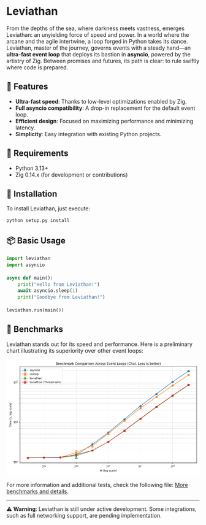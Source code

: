 # Leviathan

From the depths of the sea, where darkness meets vastness, emerges Leviathan: an unyielding force of speed and power. In a world where the arcane and the agile intertwine, a loop forged in Python takes its dance. Leviathan, master of the journey, governs events with a steady hand—an **ultra-fast event loop** that deploys its bastion in **asyncio**, powered by the artistry of Zig. Between promises and futures, its path is clear: to rule swiftly where code is prepared.

## 🚀 Features

- **Ultra-fast speed**: Thanks to low-level optimizations enabled by Zig.
- **Full asyncio compatibility**: A drop-in replacement for the default event loop.
- **Efficient design**: Focused on maximizing performance and minimizing latency.
- **Simplicity**: Easy integration with existing Python projects.

## 📜 Requirements

- Python 3.13+
- Zig 0.14.x (for development or contributions)

## 🔧 Installation

To install Leviathan, just execute:

```bash
python setup.py install
```

## 📦 Basic Usage

```python
import leviathan
import asyncio

async def main():
    print("Hello from Leviathan!")
    await asyncio.sleep(1)
    print("Goodbye from Leviathan!")

leviathan.run(main())
```

## 🧪 Benchmarks

Leviathan stands out for its speed and performance. Here is a preliminary chart illustrating its superiority over other event loops:

![Performance Benchmark](benchmark_results/chat.png)

For more information and additional tests, check the following file: [More benchmarks and details](BENCHMARK.md).

---

⚠️ **Warning**: Leviathan is still under active development. Some integrations, such as full networking support, are pending implementation.

